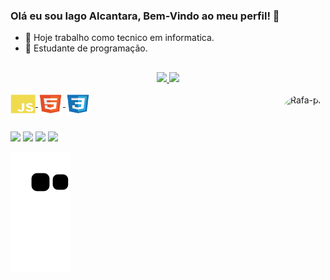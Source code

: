 ### Olá eu sou Iago Alcantara, Bem-Vindo ao meu perfil! 👋

- 🔭 Hoje trabalho como tecnico em informatica.
- 🌱 Estudante de programação.

##

<div align="center">
  <a href="https://github.com/IagoAlcantara">
  <img height="150em" src="https://github-readme-stats.vercel.app/api?username=IagoAlcantara&show_icons=true&theme=dark&include_all_commits=true&count_private=true"/>
  <img height="150em" src="https://github-readme-stats.vercel.app/api/top-langs/?username=IagoAlcantara&layout=compact&langs_count=7&theme=dark"/>
</div>
<div style="display: inline_block"><br>
  <img align="center" alt="Iago-Js" height="30" width="40" src="https://raw.githubusercontent.com/devicons/devicon/master/icons/javascript/javascript-plain.svg">
  <img align="center" alt="Iago-HTML" height="30" width="40" src="https://raw.githubusercontent.com/devicons/devicon/master/icons/html5/html5-original.svg">
  <img align="center" alt="Iago-CSS" height="30" width="40" src="https://raw.githubusercontent.com/devicons/devicon/master/icons/css3/css3-original.svg">

  <img align="right" alt="Rafa-pic" height="150" style="border-radius:50px;" src="https://cdn.discordapp.com/attachments/774876187234271233/1048072790802169877/download20221205000020.png">
</div>
  
  ##
 
<div> 
  <a href="https://www.linkedin.com/in/iago-alcantara-081577171" target="_blank"><img src="https://img.shields.io/badge/-LinkedIn-%230077B5?style=for-the-badge&logo=linkedin&logoColor=white" target="_blank"></a> 
   <a href = "mailto:iagoalcantarati@gmail.com"><img src="https://img.shields.io/badge/Gmail-D14836?style=for-the-badge&logo=gmail&logoColor=white" target="_blank"></a>
  <a href="https://instagram.com/iago_dev" target="_blank"><img src="https://img.shields.io/badge/-Instagram-%23E4405F?style=for-the-badge&logo=instagram&logoColor=white" target="_blank"></a>
 <a href = "https://contate.me/iagoalcantara" target="_blank"><img src="https://img.shields.io/badge/WhatsApp-25D366?style=for-the-badge&logo=whatsapp&logoColor=white" target="_blank"></a>
  
  ![Snake animation](https://github.com/IagoAlcantara/IagoAlcantara/blob/output/github-contribution-grid-snake.svg)
 
</div>
